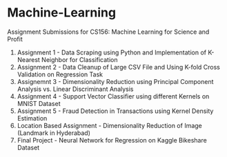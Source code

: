 # Machine-Learning
Assignment Submissions for CS156: Machine Learning for Science and Profit

1. Assignment 1 - Data Scraping using Python and Implementation of K-Nearest Neighbor for Classification
2. Assignment 2 - Data Cleanup of Large CSV File and Using K-fold Cross Validation on Regression Task
3. Assignemnt 3 - Dimensionality Reduction using Principal Component Analysis vs. Linear Discriminant Analysis
4. Assignment 4 - Support Vector Classifier using different Kernels on MNIST Dataset
5. Assignment 5 - Fraud Detection in Transactions using Kernel Density Estimation
6. Location Based Assignment - Dimensionality Reduction of Image (Landmark in Hyderabad)
7. Final Project - Neural Network for Regression on Kaggle Bikeshare Dataset
